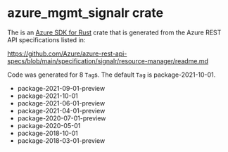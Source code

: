 # azure_mgmt_signalr crate

The is an [Azure SDK for Rust](https://github.com/Azure/azure-sdk-for-rust) crate that is generated from the Azure REST API specifications listed in:

https://github.com/Azure/azure-rest-api-specs/blob/main/specification/signalr/resource-manager/readme.md

Code was generated for 8 `Tag`s. The default `Tag` is package-2021-10-01.


- package-2021-09-01-preview
- package-2021-10-01
- package-2021-06-01-preview
- package-2021-04-01-preview
- package-2020-07-01-preview
- package-2020-05-01
- package-2018-10-01
- package-2018-03-01-preview